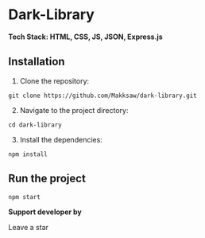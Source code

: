 # Dark-Library

**Tech Stack: HTML, CSS, JS, JSON, Express.js**

## Installation
1. Clone the repository:
```
git clone https://github.com/Makksaw/dark-library.git
```

2. Navigate to the project directory:
```
cd dark-library
```

3. Install the dependencies:
```
npm install
```

## Run the project
```
npm start
```

**Support developer by**

Leave a star
